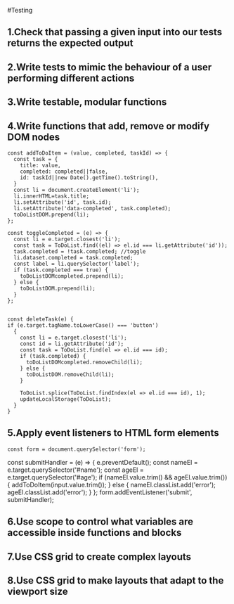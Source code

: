 #Testing

## 1.Check that passing a given input into our tests returns the expected output
    
## 2.Write tests to mimic the behaviour of a user performing different actions

## 3.Write testable, modular functions

## 4.Write functions that add, remove or modify DOM nodes


    const addToDoItem = (value, completed, taskId) => {
      const task = {
        title: value,
        completed: completed||false,
        id: taskId||new Date().getTime().toString(),
      }
      const li = document.createElement('li');
      li.innerHTML=task.title;
      li.setAttribute('id', task.id);
      li.setAttribute('data-completed', task.completed);
      toDoListDOM.prepend(li);
    };
    
    const toggleCompleted = (e) => {  
      const li = e.target.closest('li');
      const task = ToDoList.find((el) => el.id === li.getAttribute('id'));
      task.completed = !task.completed; //toggle
      li.dataset.completed = task.completed;
      const label = li.querySelector('label');
      if (task.completed === true) {
        toDoListDOMcompleted.prepend(li);
      } else {       
        toDoListDOM.prepend(li);
      }
    };

    
    const deleteTask(e) {
    if (e.target.tagName.toLowerCase() === 'button')
      {
        const li = e.target.closest('li');
        const id = li.getAttribute('id');
        const task = ToDoList.find(el => el.id === id);
        if (task.completed) {
          toDoListDOMcompleted.removeChild(li);
        } else {
          toDoListDOM.removeChild(li);
        }

        ToDoList.splice(ToDoList.findIndex(el => el.id === id), 1);
        updateLocalStorage(ToDoList);
      }
    } 
  
  

## 5.Apply event listeners to HTML form elements
    const form = document.querySelector('form');

   const submitHandler = (e) => {
      e.preventDefault();
      const nameEl = e.target.querySelector('#name');
      const ageEl = e.target.querySelector('#age');
      if (nameEl.value.trim() && ageEl.value.trim()) {
        addToDoItem(input.value.trim());
      } else {
        nameEl.classList.add('error');
        ageEl.classList.add('error');
      }
    };
    form.addEventListener('submit', submitHandler);
    
## 6.Use scope to control what variables are accessible inside functions and blocks
## 7.Use CSS grid to create complex layouts
## 8.Use CSS grid to make layouts that adapt to the viewport size
